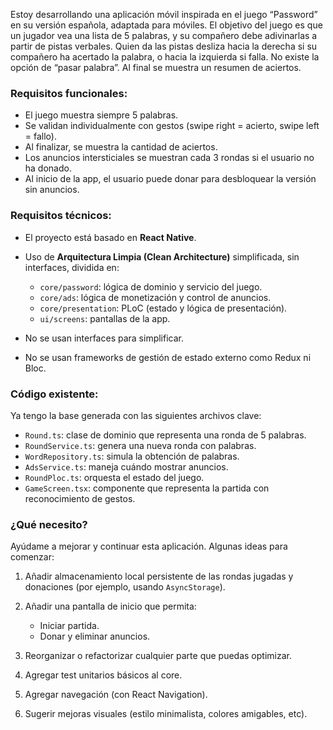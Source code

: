 Estoy desarrollando una aplicación móvil inspirada en el juego “Password” en su versión española, adaptada para móviles. El objetivo del juego es que un jugador vea una lista de 5 palabras, y su compañero debe adivinarlas a partir de pistas verbales. Quien da las pistas desliza hacia la derecha si su compañero ha acertado la palabra, o hacia la izquierda si falla. No existe la opción de “pasar palabra”. Al final se muestra un resumen de aciertos.

### Requisitos funcionales:

* El juego muestra siempre 5 palabras.
* Se validan individualmente con gestos (swipe right = acierto, swipe left = fallo).
* Al finalizar, se muestra la cantidad de aciertos.
* Los anuncios intersticiales se muestran cada 3 rondas si el usuario no ha donado.
* Al inicio de la app, el usuario puede donar para desbloquear la versión sin anuncios.

### Requisitos técnicos:

* El proyecto está basado en **React Native**.
* Uso de **Arquitectura Limpia (Clean Architecture)** simplificada, sin interfaces, dividida en:

  * `core/password`: lógica de dominio y servicio del juego.
  * `core/ads`: lógica de monetización y control de anuncios.
  * `core/presentation`: PLoC (estado y lógica de presentación).
  * `ui/screens`: pantallas de la app.
* No se usan interfaces para simplificar.
* No se usan frameworks de gestión de estado externo como Redux ni Bloc.

### Código existente:

Ya tengo la base generada con las siguientes archivos clave:

* `Round.ts`: clase de dominio que representa una ronda de 5 palabras.
* `RoundService.ts`: genera una nueva ronda con palabras.
* `WordRepository.ts`: simula la obtención de palabras.
* `AdsService.ts`: maneja cuándo mostrar anuncios.
* `RoundPloc.ts`: orquesta el estado del juego.
* `GameScreen.tsx`: componente que representa la partida con reconocimiento de gestos.

### ¿Qué necesito?

Ayúdame a mejorar y continuar esta aplicación. Algunas ideas para comenzar:

1. Añadir almacenamiento local persistente de las rondas jugadas y donaciones (por ejemplo, usando `AsyncStorage`).
2. Añadir una pantalla de inicio que permita:

   * Iniciar partida.
   * Donar y eliminar anuncios.
3. Reorganizar o refactorizar cualquier parte que puedas optimizar.
4. Agregar test unitarios básicos al core.
5. Agregar navegación (con React Navigation).
6. Sugerir mejoras visuales (estilo minimalista, colores amigables, etc).
